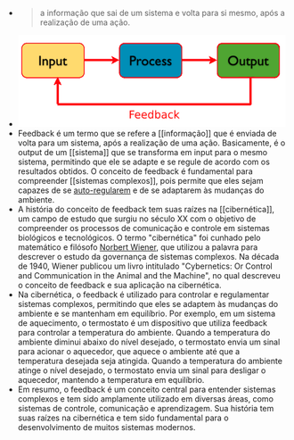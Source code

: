 ---
---

- > a informação que sai de um sistema e volta para si mesmo, após a realização de uma ação.
- ![feedback (1).png](../assets/feedback_(1)_1671893536721_0.png)
- Feedback é um termo que se refere a [[informação]] que é enviada de volta para um sistema, após a realização de uma ação. Basicamente, é o output de um [[sistema]] que se transforma em input para o mesmo sistema, permitindo que ele se adapte e se regule de acordo com os resultados obtidos. O conceito de feedback é fundamental para compreender [[sistemas complexos]], pois permite que eles sejam capazes de se [auto-regularem]([[auto-organização]]) e de se adaptarem às mudanças do ambiente.
- A história do conceito de feedback tem suas raízes na [[cibernética]], um campo de estudo que surgiu no século XX com o objetivo de compreender os processos de comunicação e controle em sistemas biológicos e tecnológicos. O termo "cibernética" foi cunhado pelo matemático e filósofo [Norbert Wiener](https://pt.wikipedia.org/wiki/Norbert_Wiener), que utilizou a palavra para descrever o estudo da governança de sistemas complexos. Na década de 1940, Wiener publicou um livro intitulado "Cybernetics: Or Control and Communication in the Animal and the Machine", no qual descreveu o conceito de feedback e sua aplicação na cibernética.
- Na cibernética, o feedback é utilizado para controlar e regulamentar sistemas complexos, permitindo que eles se adaptem às mudanças do ambiente e se mantenham em equilíbrio. Por exemplo, em um sistema de aquecimento, o termostato é um dispositivo que utiliza feedback para controlar a temperatura do ambiente. Quando a temperatura do ambiente diminui abaixo do nível desejado, o termostato envia um sinal para acionar o aquecedor, que aquece o ambiente até que a temperatura desejada seja atingida. Quando a temperatura do ambiente atinge o nível desejado, o termostato envia um sinal para desligar o aquecedor, mantendo a temperatura em equilíbrio.
- Em resumo, o feedback é um conceito central para entender sistemas complexos e tem sido amplamente utilizado em diversas áreas, como sistemas de controle, comunicação e aprendizagem. Sua história tem suas raízes na cibernética e tem sido fundamental para o desenvolvimento de muitos sistemas modernos.